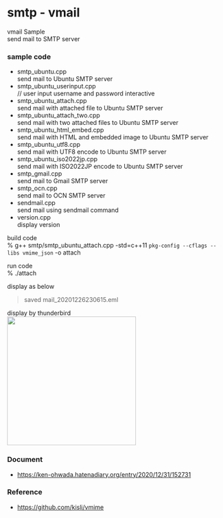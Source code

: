 smtp - vmail
===============

vmail Sample <br/>
send mail to SMTP server <br/>

### sample code
- smtp_ubuntu.cpp <br/>
send mail to Ubuntu SMTP server  <br/>
- smtp_ubuntu_userinput.cpp <br/>
// user input username and password interactive <br/>
- smtp_ubuntu_attach.cpp <br/>
send mail with attached file to Ubuntu SMTP server <br/>
- smtp_ubuntu_attach_two.cpp <br/>
send mail with two attached files to Ubuntu SMTP server <br/>
- smtp_ubuntu_html_embed.cpp <br/>
send mail with HTML and embedded image to Ubuntu SMTP server <br/>
- smtp_ubuntu_utf8.cpp <br/>
send mail with UTF8 encode to Ubuntu SMTP server <br/>
- smtp_ubuntu_iso2022jp.cpp <br/>
send mail with ISO2022JP encode to Ubuntu SMTP server <br/>
- smtp_gmail.cpp <br/>
send mail to Gmail SMTP server <br/>
- smtp_ocn.cpp <br/>
send mail to OCN SMTP server <br/>
- sendmail.cpp <br/>
send mail using sendmail command <br/>
- version.cpp <br/>
display version <br/>

build code <br/>
% g++ smtp/smtp_ubuntu_attach.cpp -std=c++11 `pkg-config --cflags --libs vmime_json` -o attach  <br/>  

run code <br/>
% ./attach

display as below <br/>
> saved mail_20201226230615.eml <br/>

display by thunderbird <br/>
<image src="https://raw.githubusercontent.com/ohwada/MAC_cpp_Samples/master/vmime/result/thunderbird_smtp_attach.png" width="300" /><br/>

### Document
- https://ken-ohwada.hatenadiary.org/entry/2020/12/31/152731

### Reference <br/>
- https://github.com/kisli/vmime

